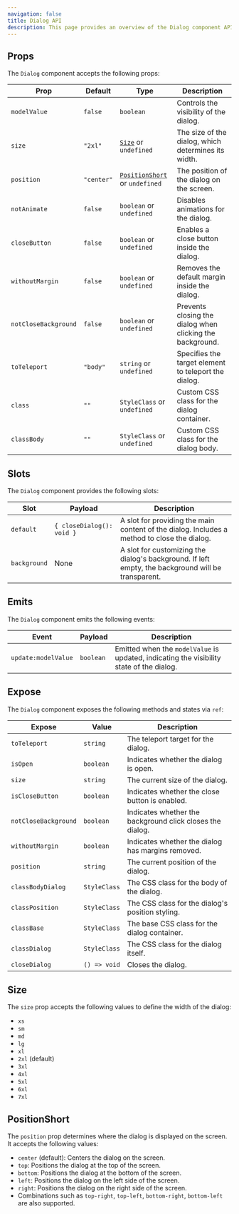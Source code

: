```yaml
---
navigation: false
title: Dialog API
description: This page provides an overview of the Dialog component API, detailing its props, emits, slots, and exposed methods/states.
---
```


## Props

The `Dialog` component accepts the following props:

| Prop                 | Default       | Type                     | Description                                                                                      |
|----------------------|---------------|--------------------------|--------------------------------------------------------------------------------------------------|
| `modelValue`         | `false`       | `boolean`                | Controls the visibility of the dialog.                                                          |
| `size`               | `"2xl"`       | [`Size`](#size) or `undefined` | The size of the dialog, which determines its width.                                              |
| `position`           | `"center"`    | [`PositionShort`](#positionshort) or `undefined` | The position of the dialog on the screen.                                                      |
| `notAnimate`         | `false`       | `boolean` or `undefined` | Disables animations for the dialog.                                                             |
| `closeButton`        | `false`       | `boolean` or `undefined` | Enables a close button inside the dialog.                                                       |
| `withoutMargin`      | `false`       | `boolean` or `undefined` | Removes the default margin inside the dialog.                                                   |
| `notCloseBackground` | `false`       | `boolean` or `undefined` | Prevents closing the dialog when clicking the background.                                        |
| `toTeleport`         | `"body"`      | `string` or `undefined`  | Specifies the target element to teleport the dialog.                                            |
| `class`              | `""`          | `StyleClass` or `undefined` | Custom CSS class for the dialog container.                                                      |
| `classBody`          | `""`          | `StyleClass` or `undefined` | Custom CSS class for the dialog body.                                                           |

## Slots

The `Dialog` component provides the following slots:

| Slot          | Payload                  | Description                                                                                   |
|---------------|--------------------------|-----------------------------------------------------------------------------------------------|
| `default`     | `{ closeDialog(): void }` | A slot for providing the main content of the dialog. Includes a method to close the dialog.   |
| `background`  | None                     | A slot for customizing the dialog's background. If left empty, the background will be transparent. |

## Emits

The `Dialog` component emits the following events:

| Event             | Payload    | Description                                                                               |
|-------------------|------------|-------------------------------------------------------------------------------------------|
| `update:modelValue` | `boolean` | Emitted when the `modelValue` is updated, indicating the visibility state of the dialog.  |

## Expose

The `Dialog` component exposes the following methods and states via `ref`:

| Expose              | Value                                    | Description                                                            |
|---------------------|------------------------------------------|------------------------------------------------------------------------|
| `toTeleport`        | `string`                                | The teleport target for the dialog.                                   |
| `isOpen`            | `boolean`                               | Indicates whether the dialog is open.                                 |
| `size`              | `string`                                | The current size of the dialog.                                       |
| `isCloseButton`     | `boolean`                               | Indicates whether the close button is enabled.                        |
| `notCloseBackground`| `boolean`                               | Indicates whether the background click closes the dialog.             |
| `withoutMargin`     | `boolean`                               | Indicates whether the dialog has margins removed.                     |
| `position`          | `string`                                | The current position of the dialog.                                   |
| `classBodyDialog`   | `StyleClass`                            | The CSS class for the body of the dialog.                             |
| `classPosition`     | `StyleClass`                            | The CSS class for the dialog's position styling.                      |
| `classBase`         | `StyleClass`                            | The base CSS class for the dialog container.                          |
| `classDialog`       | `StyleClass`                            | The CSS class for the dialog itself.                                  |
| `closeDialog`       | `() => void`                            | Closes the dialog.                                                    |

## Size

The `size` prop accepts the following values to define the width of the dialog:

- `xs`
- `sm`
- `md`
- `lg`
- `xl`
- `2xl` (default)
- `3xl`
- `4xl`
- `5xl`
- `6xl`
- `7xl`

## PositionShort

The `position` prop determines where the dialog is displayed on the screen. It accepts the following values:

- `center` (default): Centers the dialog on the screen.
- `top`: Positions the dialog at the top of the screen.
- `bottom`: Positions the dialog at the bottom of the screen.
- `left`: Positions the dialog on the left side of the screen.
- `right`: Positions the dialog on the right side of the screen.
- Combinations such as `top-right`, `top-left`, `bottom-right`, `bottom-left` are also supported.